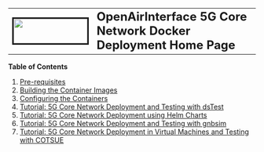 <table style="border-collapse: collapse; border: none;">
  <tr style="border-collapse: collapse; border: none;">
    <td style="border-collapse: collapse; border: none;">
      <a href="http://www.openairinterface.org/">
         <img src="./images/oai_final_logo.png" alt="" border=3 height=50 width=150>
         </img>
      </a>
    </td>
    <td style="border-collapse: collapse; border: none; vertical-align: center;">
      <b><font size = "5">OpenAirInterface 5G Core Network Docker Deployment Home Page</font></b>
    </td>
  </tr>
</table>


**Table of Contents**

1.  [Pre-requisites](./DEPLOY_PRE_REQUESITES.md)
2.  [Building the Container Images](./BUILD_IMAGES.md)
3.  [Configuring the Containers](./CONFIGURE_CONTAINERS.md)
4.  [Tutorial: 5G Core Network Deployment and Testing with dsTest](./DEPLOY_SA5G_WITH_DS_TESTER.md)
5.  [Tutorial: 5G Core Network Deployment using Helm Charts](./DEPLOY_SA5G_HC.md)
6.  [Tutorial: 5G Core Network Deployment and Testing with gnbsim](./DEPLOY_SA5G_WITH_GNBSIM.md)
7.  [Tutorial: 5G Core Network Deployment in Virtual Machines and Testing with COTSUE](./DEPLOY_SA5G_VM_COTSUE.md)
